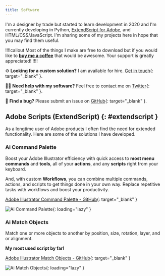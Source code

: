 ```yaml
---
title: Software
---
```


I'm a designer by trade but started to learn development in 2020 and I'm currently developing in Python, [ExtendScript for Adobe](#extendscript), and HTML/CSS/JavaScript. I'm sharing some of my projects here in hope that you may find them useful.

!!!!callout
Most of the things I make are free to download but if you would like to **[buy me a coffee](https://www.buymeacoffee.com/joshbduncan)** that would be awesome. Your support is greatly appreciated!
!!!!

⚙️ **Looking for a custom solution?** I am available for hire. [Get in touch](https://contact-josh.carrd.co){: target="_blank" }.

🙋‍♂️ **Need help with my software?** Feel free to contact me on [Twitter](https://twitter.com/joshbduncan){: target="_blank" }.

🐞 **Find a bug?** Please submit an issue on [GitHub](https://github.com/joshbduncan){: target="_blank" }.

## Adobe Scripts (ExtendScript) {: #extendscript }

As a longtime user of Adobe products I often find the need for extended functionality. Here are some of the solutions I have developed.

### Ai Command Palette

Boost your Adobe Illustrator efficiency with quick access to **most menu commands** and **tools**, all of your **actions**, and any **scripts** right from your keyboard.

And, with custom **Workflows**, you can combine multiple commands, actions, and scripts to get things done in your own way. Replace repetitive tasks with workflows and boost your productivity.

[Adobe Illustrator Command Palette - GitHub](https://github.com/joshbduncan/AiCommandPalette){: target="_blank" }

![Ai Command Palette](/static/images/ai-command-palette.png){: loading="lazy" }

### Ai Match Objects

Match one or more objects to another by position, size, rotation, layer, and or alignment.

**My most used script by far!**

[Adobe Illustrator Match Objects - GitHub](https://github.com/joshbduncan/adobe-scripts#matchobjectsjsx){: target="_blank" }

![Ai Match Objects](/static/images/ai-match-objects.png){: loading="lazy" }